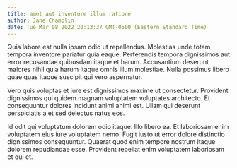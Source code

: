 ```yaml
---
title: amet aut inventore illum ratione
author: Jane Champlin
date: Tue Mar 08 2022 20:13:37 GMT-0500 (Eastern Standard Time)
---
```

Quia labore est nulla ipsam odio ut repellendus. Molestias unde totam tempora inventore pariatur quia eaque. Perferendis tempora dignissimos aut error recusandae quibusdam itaque et harum. Accusantium deserunt maiores nihil quia harum itaque omnis illum molestiae. Nulla possimus libero quae quas itaque suscipit qui vero aspernatur.

 Vero quis voluptas et iure est dignissimos maxime ut consectetur. Provident dignissimos qui quidem magnam voluptatem voluptates architecto. Et consequuntur dolores incidunt animi animi est. Ullam qui deserunt perspiciatis a et sed delectus natus eos.

 Id odit qui voluptatum dolorem odio itaque. Illo libero ea. Et laboriosam enim voluptatem eius iure voluptatem nemo. Fugit iusto ut error dolore distinctio dignissimos consequuntur. Quaerat quod enim tempore nostrum itaque dolorem repudiandae esse. Provident repellat enim voluptatem laboriosam et qui et.
